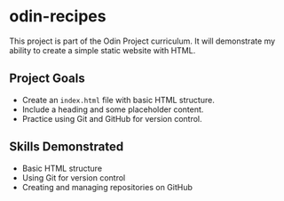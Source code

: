 # odin-recipes
This project is part of the Odin Project curriculum. It will demonstrate my ability to create a simple static website with HTML. 

## Project Goals

- Create an `index.html` file with basic HTML structure.
- Include a heading and some placeholder content.
- Practice using Git and GitHub for version control.

## Skills Demonstrated

- Basic HTML structure
- Using Git for version control
- Creating and managing repositories on GitHub
